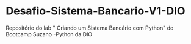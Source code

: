 # Desafio-Sistema-Bancario-V1-DIO
Repositório do lab " Criando um Sistema Bancário com Python" do Bootcamp Suzano -Python da DIO
